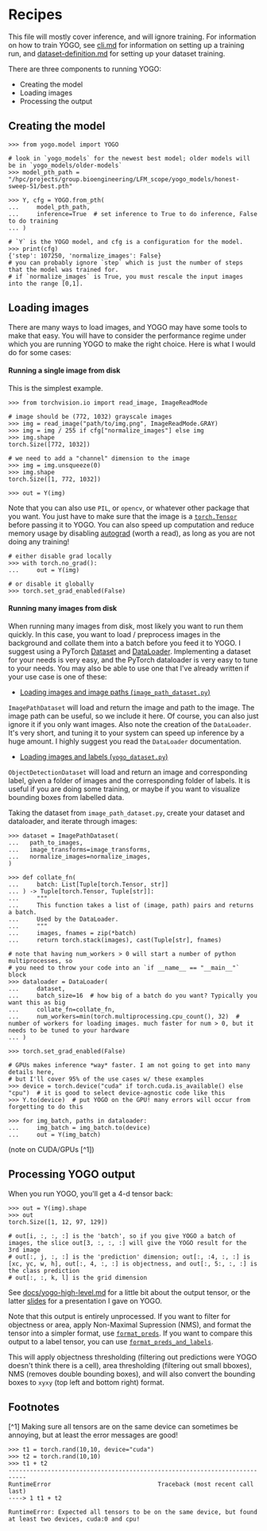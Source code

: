 # Recipes

This file will mostly cover inference, and will ignore training. For information on how to train YOGO, see [cli.md](cli.md) for information on setting up a training run, and [dataset-definition.md](dataset-definition.md) for setting up your dataset training.

There are three components to running YOGO:

- Creating the model
- Loading images
- Processing the output

## Creating the model

```python3
>>> from yogo.model import YOGO

# look in `yogo_models` for the newest best model; older models will be in `yogo_models/older-models`
>>> model_pth_path = "/hpc/projects/group.bioengineering/LFM_scope/yogo_models/honest-sweep-51/best.pth"

>>> Y, cfg = YOGO.from_pth(
...     model_pth_path,
...     inference=True  # set inference to True to do inference, False to do training
... )

# `Y` is the YOGO model, and cfg is a configuration for the model.
>>> print(cfg)
{'step': 107250, 'normalize_images': False}
# you can probably ignore `step` which is just the number of steps that the model was trained for.
# if `normalize_images` is True, you must rescale the input images into the range [0,1].
```

## Loading images

There are many ways to load images, and YOGO may have some tools to make that easy. You will have to consider the performance regime under which you are running YOGO to make the right choice. Here is what I would do for some cases:

#### Running a single image from disk

This is the simplest example.

```python3
>>> from torchvision.io import read_image, ImageReadMode

# image should be (772, 1032) grayscale images
>>> img = read_image("path/to/img.png", ImageReadMode.GRAY)
>>> img = img / 255 if cfg["normalize_images"] else img
>>> img.shape
torch.Size([772, 1032])

# we need to add a "channel" dimension to the image
>>> img = img.unsqueeze(0)
>>> img.shape
torch.Size([1, 772, 1032])

>>> out = Y(img)
```

Note that you can also use `PIL`, or `opencv`, or whatever other package that you want. You just have to make sure that the image is a [`torch.Tensor`](https://pytorch.org/docs/stable/tensors.html#tensor-class-reference) before passing it to YOGO. You can also speed up computation and reduce memory usage by disabling [autograd](https://pytorch.org/docs/stable/notes/autograd.html) (worth a read), as long as you are not doing any training!

```python3
# either disable grad locally
>>> with torch.no_grad():
...     out = Y(img)

# or disable it globally
>>> torch.set_grad_enabled(False)
```

#### Running many images from disk

When running many images from disk, most likely you want to run them quickly. In this case, you want to load / preprocess images in the background and collate them into a batch before you feed it to YOGO. I suggest using a PyTorch [Dataset](https://pytorch.org/docs/stable/data.html#torch.utils.data.Dataset) and [DataLoader](https://pytorch.org/docs/stable/data.html#torch.utils.data.DataLoader). Implementing a dataset for your needs is very easy, and the PyTorch dataloader is very easy to tune to your needs. You may also be able to use one that I've already written if your use case is one of these:

- [Loading images and image paths (`image_path_dataset.py`)](https://github.com/czbiohub-sf/yogo/blob/main/yogo/data/image_path_dataset.py)

`ImagePathDataset` will load and return the image and path to the image. The image path can be useful, so we include it here. Of course, you can also just ignore it if you only want images. Also note the creation of the `DataLoader`. It's very short, and tuning it to your system can speed up inference by a huge amount. I highly suggest you read the `DataLoader` documentation.

- [Loading images and labels (`yogo_dataset.py`)](https://github.com/czbiohub-sf/yogo/blob/main/yogo/data/yogo_dataset.py)

`ObjectDetectionDataset` will load and return an image and corresponding label, given a folder of images and the corresponding folder of labels. It is useful if you are doing some training, or maybe if you want to visualize bounding boxes from labelled data.

Taking the dataset from `image_path_dataset.py`, create your dataset and dataloader, and iterate through images:

```python3
>>> dataset = ImagePathDataset(
...   path_to_images,
...   image_transforms=image_transforms,
...   normalize_images=normalize_images,
)

>>> def collate_fn(
...     batch: List[Tuple[torch.Tensor, str]]
... ) -> Tuple[torch.Tensor, Tuple[str]]:
...     """
...     This function takes a list of (image, path) pairs and returns a batch.
...     Used by the DataLoader.
...     """
...     images, fnames = zip(*batch)
...     return torch.stack(images), cast(Tuple[str], fnames)

# note that having num_workers > 0 will start a number of python multiprocesses, so
# you need to throw your code into an `if __name__ == "__main__"` block
>>> dataloader = DataLoader(
...     dataset,
...     batch_size=16  # how big of a batch do you want? Typically you want this as big
...     collate_fn=collate_fn,
...     num_workers=min(torch.multiprocessing.cpu_count(), 32)  # number of workers for loading images. much faster for num > 0, but it needs to be tuned to your hardware
... )

>>> torch.set_grad_enabled(False)

# GPUs makes inference *way* faster. I am not going to get into many details here,
# but I'll cover 95% of the use cases w/ these examples
>>> device = torch.device("cuda" if torch.cuda.is_available() else "cpu")  # it is good to select device-agnostic code like this
>>> Y.to(device)  # put YOGO on the GPU! many errors will occur from forgetting to do this

>>> for img_batch, paths in dataloader:
...     img_batch = img_batch.to(device)
...     out = Y(img_batch)
```

(note on CUDA/GPUs [^1])

## Processing YOGO output

When you run YOGO, you'll get a 4-d tensor back:

```python3
>>> out = Y(img).shape
>>> out
torch.Size([1, 12, 97, 129])

# out[i, :, :, :] is the 'batch', so if you give YOGO a batch of images, the slice out[3, :, :, :] will give the YOGO result for the 3rd image
# out[:, j, :, :] is the 'prediction' dimension; out[:, :4, :, :] is [xc, yc, w, h], out[:, 4, :, :] is objectness, and out[:, 5:, :, :] is the class prediction
# out[:, :, k, l] is the grid dimension
```

See [docs/yogo-high-level.md](yogo-high-level.md) for a little bit about the output tensor, or the latter [slides](https://docs.google.com/presentation/d/1p9k6aFVJeEl7MH0iic_kju4Ub_uUJPdb6UqJvk63rAM/edit?usp=sharing) for a presentation I gave on YOGO.

Note that this output is entirely unprocessed. If you want to filter for objectness or area, apply Non-Maximal Supression (NMS), and format the tensor into a simpler format, use [`format_preds`](https://github.com/czbiohub-sf/yogo/blob/c4d4388983968bbef5decca00aad9aecdb33362b/yogo/utils/utils.py#L132). If you want to compare this output to a label tensor, you can use [`format_preds_and_labels`](https://github.com/czbiohub-sf/yogo/blob/d628a614674a40a5349498a5fad5e3abecfe0a67/yogo/utils/utils.py#L195).

This will apply objectness thresholding (filtering out predictions were YOGO doesn't think there is a cell), area thresholding (filtering out small bboxes), NMS (removes double bounding boxes), and will also convert the bounding boxes to `xyxy` (top left and bottom right) format.


## Footnotes

[^1] Making sure all tensors are on the same device can sometimes be annoying, but at least the error messages are good!

```python3
>>> t1 = torch.rand(10,10, device="cuda")
>>> t2 = torch.rand(10,10)
>>> t1 + t2
---------------------------------------------------------------------------
RuntimeError                              Traceback (most recent call last)
----> 1 t1 + t2

RuntimeError: Expected all tensors to be on the same device, but found at least two devices, cuda:0 and cpu!
```
